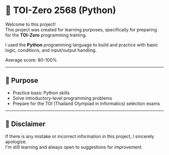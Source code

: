 # 🧠 TOI-Zero 2568 (Python)

Welcome to this project!  
This project was created for learning purposes, specifically for preparing for the **TOI-Zero** programming training.

I used the **Python** programming language to build and practice with basic logic, conditions, and input/output handling.

Average score: 80-100%

---

## 📌 Purpose

- Practice basic Python skills
- Solve introductory-level programming problems
- Prepare for the TOI (Thailand Olympiad in Informatics) selection exams

---

## 🙏 Disclaimer

If there is any mistake or incorrect information in this project, I sincerely apologize.  
I'm still learning and always open to suggestions for improvement.
